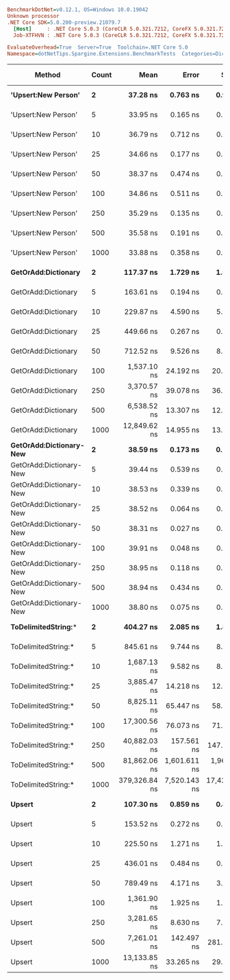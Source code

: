 ``` ini

BenchmarkDotNet=v0.12.1, OS=Windows 10.0.19042
Unknown processor
.NET Core SDK=5.0.200-preview.21079.7
  [Host]     : .NET Core 5.0.3 (CoreCLR 5.0.321.7212, CoreFX 5.0.321.7212), X64 RyuJIT
  Job-XTFHVN : .NET Core 5.0.3 (CoreCLR 5.0.321.7212, CoreFX 5.0.321.7212), X64 RyuJIT

EvaluateOverhead=True  Server=True  Toolchain=.NET Core 5.0  
Namespace=dotNetTips.Spargine.Extensions.BenchmarkTests  Categories=DictionaryExtensions  

```
|                  Method | Count |          Mean |        Error |        StdDev |       StdErr |        Median |           Min |            Q1 |            Q3 |           Max |         Op/s | CI99.9% Margin | Iterations | Kurtosis | MValue | Skewness | Rank | LogicalGroup | Baseline |   Gen 0 |   Gen 1 |   Gen 2 | Allocated | Code Size |
|------------------------ |------ |--------------:|-------------:|--------------:|-------------:|--------------:|--------------:|--------------:|--------------:|--------------:|-------------:|---------------:|-----------:|---------:|-------:|---------:|-----:|------------- |--------- |--------:|--------:|--------:|----------:|----------:|
|     **&#39;Upsert:New Person&#39;** |     **2** |      **37.28 ns** |     **0.763 ns** |      **0.908 ns** |     **0.198 ns** |      **37.61 ns** |      **34.39 ns** |      **37.58 ns** |      **37.63 ns** |      **37.69 ns** | **26,820,445.8** |      **0.7627 ns** |      **21.00** |    **7.119** |  **2.000** |  **-2.3575** |    **4** |            ***** |       **No** |       **-** |       **-** |       **-** |         **-** |     **284 B** |
|     &#39;Upsert:New Person&#39; |     5 |      33.95 ns |     0.165 ns |      0.154 ns |     0.040 ns |      33.90 ns |      33.73 ns |      33.84 ns |      34.05 ns |      34.22 ns | 29,455,211.8 |      0.1646 ns |      15.00 |    1.720 |  2.000 |   0.3824 |    1 |            * |       No |       - |       - |       - |         - |     284 B |
|     &#39;Upsert:New Person&#39; |    10 |      36.79 ns |     0.712 ns |      0.595 ns |     0.165 ns |      36.75 ns |      35.20 ns |      36.73 ns |      36.92 ns |      38.05 ns | 27,180,334.9 |      0.7125 ns |      13.00 |    5.444 |  2.000 |  -0.7313 |    3 |            * |       No |       - |       - |       - |         - |     284 B |
|     &#39;Upsert:New Person&#39; |    25 |      34.66 ns |     0.177 ns |      0.157 ns |     0.042 ns |      34.64 ns |      34.38 ns |      34.57 ns |      34.72 ns |      34.96 ns | 28,849,979.9 |      0.1774 ns |      14.00 |    2.728 |  2.000 |   0.5023 |    2 |            * |       No |       - |       - |       - |         - |     284 B |
|     &#39;Upsert:New Person&#39; |    50 |      38.37 ns |     0.474 ns |      0.443 ns |     0.114 ns |      38.57 ns |      37.47 ns |      38.15 ns |      38.67 ns |      38.80 ns | 26,062,961.2 |      0.4739 ns |      15.00 |    2.109 |  2.000 |  -0.9050 |    5 |            * |       No |       - |       - |       - |         - |     284 B |
|     &#39;Upsert:New Person&#39; |   100 |      34.86 ns |     0.511 ns |      0.478 ns |     0.123 ns |      35.19 ns |      34.09 ns |      34.43 ns |      35.24 ns |      35.42 ns | 28,688,516.2 |      0.5107 ns |      15.00 |    1.137 |  2.000 |  -0.1820 |    2 |            * |       No |       - |       - |       - |         - |     284 B |
|     &#39;Upsert:New Person&#39; |   250 |      35.29 ns |     0.135 ns |      0.126 ns |     0.033 ns |      35.29 ns |      35.02 ns |      35.24 ns |      35.39 ns |      35.47 ns | 28,336,218.2 |      0.1350 ns |      15.00 |    2.451 |  2.000 |  -0.5454 |    2 |            * |       No |       - |       - |       - |         - |     284 B |
|     &#39;Upsert:New Person&#39; |   500 |      35.58 ns |     0.191 ns |      0.179 ns |     0.046 ns |      35.52 ns |      35.32 ns |      35.45 ns |      35.68 ns |      35.92 ns | 28,109,140.5 |      0.1914 ns |      15.00 |    2.047 |  2.000 |   0.5442 |    2 |            * |       No |       - |       - |       - |         - |     284 B |
|     &#39;Upsert:New Person&#39; |  1000 |      33.88 ns |     0.358 ns |      0.317 ns |     0.085 ns |      33.79 ns |      33.54 ns |      33.65 ns |      34.04 ns |      34.61 ns | 29,513,556.4 |      0.3576 ns |      14.00 |    2.683 |  2.000 |   0.9554 |    1 |            * |       No |       - |       - |       - |         - |     284 B |
|     **GetOrAdd:Dictionary** |     **2** |     **117.37 ns** |     **1.729 ns** |      **1.533 ns** |     **0.410 ns** |     **117.65 ns** |     **112.50 ns** |     **117.43 ns** |     **118.22 ns** |     **118.64 ns** |  **8,519,923.5** |      **1.7293 ns** |      **14.00** |    **7.376** |  **2.000** |  **-2.1868** |    **8** |            ***** |       **No** |  **0.0061** |       **-** |       **-** |      **56 B** |     **592 B** |
|     GetOrAdd:Dictionary |     5 |     163.61 ns |     0.194 ns |      0.181 ns |     0.047 ns |     163.66 ns |     163.36 ns |     163.42 ns |     163.77 ns |     163.85 ns |  6,112,001.3 |      0.1935 ns |      15.00 |    1.162 |  2.000 |  -0.1115 |   10 |            * |       No |  0.0060 |       - |       - |      56 B |     592 B |
|     GetOrAdd:Dictionary |    10 |     229.87 ns |     4.590 ns |      5.465 ns |     1.192 ns |     225.97 ns |     224.50 ns |     225.03 ns |     235.25 ns |     238.93 ns |  4,350,313.9 |      4.5904 ns |      21.00 |    1.220 |  3.167 |   0.3437 |   11 |            * |       No |  0.0060 |       - |       - |      56 B |     592 B |
|     GetOrAdd:Dictionary |    25 |     449.66 ns |     0.267 ns |      0.223 ns |     0.062 ns |     449.70 ns |     448.99 ns |     449.62 ns |     449.77 ns |     449.89 ns |  2,223,880.4 |      0.2671 ns |      13.00 |    6.655 |  2.000 |  -2.0103 |   14 |            * |       No |  0.0057 |       - |       - |      56 B |     592 B |
|     GetOrAdd:Dictionary |    50 |     712.52 ns |     9.526 ns |      8.910 ns |     2.301 ns |     706.45 ns |     704.39 ns |     705.51 ns |     722.37 ns |     724.40 ns |  1,403,473.4 |      9.5258 ns |      15.00 |    1.054 |  2.000 |   0.3696 |   15 |            * |       No |  0.0057 |       - |       - |      56 B |     592 B |
|     GetOrAdd:Dictionary |   100 |   1,537.10 ns |    24.192 ns |     20.202 ns |     5.603 ns |   1,546.79 ns |   1,506.67 ns |   1,518.83 ns |   1,554.92 ns |   1,558.18 ns |    650,576.1 |     24.1922 ns |      13.00 |    1.253 |  2.000 |  -0.3760 |   19 |            * |       No |  0.0057 |       - |       - |      56 B |     592 B |
|     GetOrAdd:Dictionary |   250 |   3,370.57 ns |    39.078 ns |     36.554 ns |     9.438 ns |   3,378.04 ns |   3,326.24 ns |   3,336.18 ns |   3,403.76 ns |   3,417.86 ns |    296,686.1 |     39.0783 ns |      15.00 |    1.019 |  2.000 |  -0.0310 |   22 |            * |       No |  0.0038 |       - |       - |      56 B |     592 B |
|     GetOrAdd:Dictionary |   500 |   6,538.52 ns |    13.307 ns |     12.448 ns |     3.214 ns |   6,538.88 ns |   6,522.29 ns |   6,528.22 ns |   6,548.30 ns |   6,556.88 ns |    152,939.7 |     13.3074 ns |      15.00 |    1.245 |  2.000 |   0.0743 |   24 |            * |       No |       - |       - |       - |      56 B |     592 B |
|     GetOrAdd:Dictionary |  1000 |  12,849.62 ns |    14.955 ns |     13.257 ns |     3.543 ns |  12,849.04 ns |  12,832.62 ns |  12,840.76 ns |  12,854.11 ns |  12,875.38 ns |     77,823.3 |     14.9552 ns |      14.00 |    2.337 |  2.000 |   0.6209 |   27 |            * |       No |       - |       - |       - |      56 B |     592 B |
| **GetOrAdd:Dictionary-New** |     **2** |      **38.59 ns** |     **0.173 ns** |      **0.153 ns** |     **0.041 ns** |      **38.58 ns** |      **38.32 ns** |      **38.52 ns** |      **38.66 ns** |      **38.90 ns** | **25,911,213.1** |      **0.1728 ns** |      **14.00** |    **2.567** |  **2.000** |   **0.3022** |    **5** |            ***** |       **No** |       **-** |       **-** |       **-** |         **-** |     **440 B** |
| GetOrAdd:Dictionary-New |     5 |      39.44 ns |     0.539 ns |      0.505 ns |     0.130 ns |      39.18 ns |      39.01 ns |      39.12 ns |      39.82 ns |      40.25 ns | 25,356,725.4 |      0.5394 ns |      15.00 |    1.768 |  2.000 |   0.8548 |    5 |            * |       No |       - |       - |       - |         - |     440 B |
| GetOrAdd:Dictionary-New |    10 |      38.53 ns |     0.339 ns |      0.317 ns |     0.082 ns |      38.60 ns |      37.96 ns |      38.31 ns |      38.79 ns |      38.95 ns | 25,955,346.8 |      0.3389 ns |      15.00 |    1.641 |  2.000 |  -0.2893 |    5 |            * |       No |       - |       - |       - |         - |     440 B |
| GetOrAdd:Dictionary-New |    25 |      38.52 ns |     0.064 ns |      0.060 ns |     0.016 ns |      38.53 ns |      38.44 ns |      38.46 ns |      38.56 ns |      38.62 ns | 25,963,397.0 |      0.0645 ns |      15.00 |    1.420 |  2.000 |   0.1503 |    5 |            * |       No |       - |       - |       - |         - |     440 B |
| GetOrAdd:Dictionary-New |    50 |      38.31 ns |     0.027 ns |      0.025 ns |     0.006 ns |      38.31 ns |      38.26 ns |      38.29 ns |      38.32 ns |      38.35 ns | 26,104,087.8 |      0.0267 ns |      15.00 |    2.094 |  2.000 |  -0.0403 |    5 |            * |       No |       - |       - |       - |         - |     440 B |
| GetOrAdd:Dictionary-New |   100 |      39.91 ns |     0.048 ns |      0.045 ns |     0.012 ns |      39.93 ns |      39.83 ns |      39.88 ns |      39.95 ns |      39.96 ns | 25,053,927.5 |      0.0484 ns |      15.00 |    1.766 |  2.000 |  -0.5252 |    6 |            * |       No |       - |       - |       - |         - |     440 B |
| GetOrAdd:Dictionary-New |   250 |      38.95 ns |     0.118 ns |      0.105 ns |     0.028 ns |      38.96 ns |      38.79 ns |      38.84 ns |      39.04 ns |      39.08 ns | 25,676,271.2 |      0.1185 ns |      14.00 |    1.307 |  2.000 |  -0.2291 |    5 |            * |       No |       - |       - |       - |         - |     440 B |
| GetOrAdd:Dictionary-New |   500 |      38.94 ns |     0.434 ns |      0.406 ns |     0.105 ns |      39.15 ns |      38.18 ns |      38.74 ns |      39.18 ns |      39.34 ns | 25,683,259.4 |      0.4335 ns |      15.00 |    1.977 |  2.000 |  -0.9236 |    5 |            * |       No |       - |       - |       - |         - |     440 B |
| GetOrAdd:Dictionary-New |  1000 |      38.80 ns |     0.075 ns |      0.070 ns |     0.018 ns |      38.81 ns |      38.68 ns |      38.75 ns |      38.85 ns |      38.92 ns | 25,770,011.7 |      0.0754 ns |      15.00 |    1.974 |  2.000 |   0.0702 |    5 |            * |       No |       - |       - |       - |         - |     440 B |
|     **ToDelimitedString:*** |     **2** |     **404.27 ns** |     **2.085 ns** |      **1.848 ns** |     **0.494 ns** |     **404.12 ns** |     **401.10 ns** |     **403.31 ns** |     **404.71 ns** |     **407.91 ns** |  **2,473,624.3** |      **2.0852 ns** |      **14.00** |    **2.392** |  **2.000** |   **0.3505** |   **12** |            ***** |       **No** |  **0.0725** |       **-** |       **-** |     **656 B** |     **655 B** |
|     ToDelimitedString:* |     5 |     845.61 ns |     9.744 ns |      8.638 ns |     2.309 ns |     849.91 ns |     829.08 ns |     844.89 ns |     850.93 ns |     852.10 ns |  1,182,575.8 |      9.7439 ns |      14.00 |    2.365 |  2.000 |  -1.1011 |   17 |            * |       No |  0.1764 |       - |       - |    1600 B |     655 B |
|     ToDelimitedString:* |    10 |   1,687.13 ns |     9.582 ns |      8.963 ns |     2.314 ns |   1,689.62 ns |   1,672.14 ns |   1,682.01 ns |   1,692.44 ns |   1,703.05 ns |    592,721.9 |      9.5816 ns |      15.00 |    2.062 |  2.000 |  -0.2896 |   20 |            * |       No |  0.3510 |       - |       - |    3184 B |     655 B |
|     ToDelimitedString:* |    25 |   3,885.47 ns |    14.218 ns |     12.604 ns |     3.369 ns |   3,885.71 ns |   3,863.05 ns |   3,880.10 ns |   3,889.99 ns |   3,907.60 ns |    257,368.8 |     14.2180 ns |      14.00 |    2.304 |  2.000 |  -0.1572 |   23 |            * |       No |  0.8698 |       - |       - |    7920 B |     655 B |
|     ToDelimitedString:* |    50 |   8,825.11 ns |    65.447 ns |     58.017 ns |    15.506 ns |   8,798.05 ns |   8,773.38 ns |   8,783.04 ns |   8,841.82 ns |   8,937.58 ns |    113,313.0 |     65.4468 ns |      14.00 |    2.291 |  2.000 |   0.9474 |   26 |            * |       No |  3.2349 |  0.0458 |       - |   29128 B |     655 B |
|     ToDelimitedString:* |   100 |  17,300.56 ns |    76.073 ns |     71.158 ns |    18.373 ns |  17,305.27 ns |  17,134.41 ns |  17,270.56 ns |  17,345.72 ns |  17,426.59 ns |     57,801.6 |     76.0726 ns |      15.00 |    3.125 |  2.000 |  -0.6154 |   29 |            * |       No |  6.3477 |  0.2747 |       - |   57800 B |     655 B |
|     ToDelimitedString:* |   250 |  40,882.03 ns |   157.561 ns |    147.383 ns |    38.054 ns |  40,842.43 ns |  40,608.13 ns |  40,807.53 ns |  41,007.30 ns |  41,118.65 ns |     24,460.6 |    157.5612 ns |      15.00 |    1.883 |  2.000 |  -0.0528 |   30 |            * |       No | 13.2446 |  1.2207 |       - |  121272 B |     655 B |
|     ToDelimitedString:* |   500 |  81,862.06 ns | 1,601.611 ns |  1,966.923 ns |   419.349 ns |  82,779.85 ns |  78,566.83 ns |  79,922.38 ns |  83,069.27 ns |  84,060.85 ns |     12,215.7 |  1,601.6115 ns |      22.00 |    1.834 |  2.667 |  -0.8174 |   31 |            * |       No | 25.5127 |       - |       - |  232416 B |     655 B |
|     ToDelimitedString:* |  1000 | 379,326.84 ns | 7,520.143 ns | 17,429.075 ns | 2,178.634 ns | 378,190.43 ns | 335,916.99 ns | 367,912.48 ns | 393,906.75 ns | 412,302.15 ns |      2,636.2 |  7,520.1432 ns |      64.00 |    2.586 |  2.500 |  -0.2913 |   32 |            * |       No | 48.8281 | 24.4141 | 13.6719 |  454721 B |     655 B |
|                  **Upsert** |     **2** |     **107.30 ns** |     **0.859 ns** |      **0.803 ns** |     **0.207 ns** |     **107.24 ns** |     **106.10 ns** |     **106.67 ns** |     **108.03 ns** |     **108.52 ns** |  **9,319,616.3** |      **0.8589 ns** |      **15.00** |    **1.422** |  **2.000** |   **0.1246** |    **7** |            ***** |       **No** |  **0.0061** |       **-** |       **-** |      **56 B** |     **436 B** |
|                  Upsert |     5 |     153.52 ns |     0.272 ns |      0.254 ns |     0.066 ns |     153.52 ns |     153.16 ns |     153.32 ns |     153.69 ns |     153.99 ns |  6,513,638.2 |      0.2717 ns |      15.00 |    1.769 |  2.000 |   0.1517 |    9 |            * |       No |  0.0060 |       - |       - |      56 B |     436 B |
|                  Upsert |    10 |     225.50 ns |     1.271 ns |      1.189 ns |     0.307 ns |     225.65 ns |     224.00 ns |     224.41 ns |     226.18 ns |     227.84 ns |  4,434,640.2 |      1.2708 ns |      15.00 |    1.832 |  2.000 |   0.2940 |   11 |            * |       No |  0.0057 |       - |       - |      56 B |     436 B |
|                  Upsert |    25 |     436.01 ns |     0.484 ns |      0.453 ns |     0.117 ns |     435.87 ns |     435.30 ns |     435.66 ns |     436.25 ns |     436.93 ns |  2,293,537.8 |      0.4838 ns |      15.00 |    2.156 |  2.000 |   0.3992 |   13 |            * |       No |  0.0057 |       - |       - |      56 B |     436 B |
|                  Upsert |    50 |     789.49 ns |     4.171 ns |      3.901 ns |     1.007 ns |     791.13 ns |     781.88 ns |     786.76 ns |     792.56 ns |     794.89 ns |  1,266,644.3 |      4.1706 ns |      15.00 |    1.744 |  2.000 |  -0.3239 |   16 |            * |       No |  0.0057 |       - |       - |      56 B |     436 B |
|                  Upsert |   100 |   1,361.90 ns |     1.925 ns |      1.800 ns |     0.465 ns |   1,361.85 ns |   1,359.31 ns |   1,360.34 ns |   1,363.15 ns |   1,365.13 ns |    734,267.8 |      1.9245 ns |      15.00 |    1.764 |  2.000 |   0.3260 |   18 |            * |       No |  0.0057 |       - |       - |      56 B |     436 B |
|                  Upsert |   250 |   3,281.65 ns |     8.630 ns |      7.650 ns |     2.045 ns |   3,282.81 ns |   3,271.35 ns |   3,275.12 ns |   3,285.64 ns |   3,296.98 ns |    304,724.8 |      8.6297 ns |      14.00 |    1.988 |  2.000 |   0.2181 |   21 |            * |       No |  0.0038 |       - |       - |      56 B |     436 B |
|                  Upsert |   500 |   7,261.01 ns |   142.497 ns |    281.276 ns |    40.599 ns |   7,268.16 ns |   6,666.72 ns |   7,231.42 ns |   7,458.15 ns |   7,703.16 ns |    137,721.9 |    142.4974 ns |      48.00 |    2.738 |  2.000 |  -0.8143 |   25 |            * |       No |       - |       - |       - |      56 B |     436 B |
|                  Upsert |  1000 |  13,133.85 ns |    33.265 ns |     29.488 ns |     7.881 ns |  13,136.58 ns |  13,071.06 ns |  13,117.42 ns |  13,151.43 ns |  13,189.77 ns |     76,139.1 |     33.2649 ns |      14.00 |    2.651 |  2.000 |  -0.2401 |   28 |            * |       No |       - |       - |       - |      56 B |     436 B |
